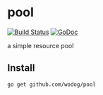 
# pool

[![Build Status](https://www.travis-ci.org/wodog/pool.svg?branch=master)](https://www.travis-ci.org/wodog/pool)
[![GoDoc](https://godoc.org/github.com/wodog/pool?status.svg)](https://godoc.org/github.com/wodog/pool)

a simple resource pool

## Install
```
go get github.com/wodog/pool
```
